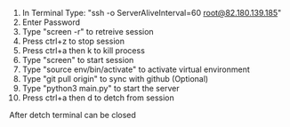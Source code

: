 1. In Terminal Type: "ssh -o ServerAliveInterval=60 root@82.180.139.185"
2. Enter Password
3. Type "screen -r"  to retreive session
4. Press ctrl+z to stop session
5. Press ctrl+a then k to kill process
6. Type "screen" to start session
7. Type "source env/bin/activate" to activate virtual environment
8. Type "git pull origin" to sync with github (Optional)
9. Type "python3 main.py" to start the server
10. Press ctrl+a then d to detch from session

After detch terminal can be closed
